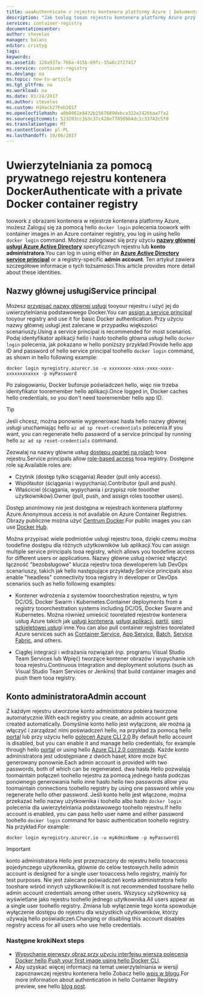 ```yaml
---
title: aaaAuthenticate z rejestru kontenera platformy Azure | Dokumentacja firmy Microsoft
description: "Jak toolog tooan rejestru kontenera platformy Azure przy użyciu usługi Azure Active Directory usługi podmiot zabezpieczeń lub konto administratora"
services: container-registry
documentationcenter: 
author: stevelas
manager: balans
editor: cristyg
tags: 
keywords: 
ms.assetid: 128a937a-766a-415b-b9fc-35a6c2f27417
ms.service: container-registry
ms.devlang: na
ms.topic: how-to-article
ms.tgt_pltfrm: na
ms.workload: na
ms.date: 03/24/2017
ms.author: stevelas
ms.custom: H1Hack27Feb2017
ms.openlocfilehash: a0b0462e8432b2567689debca322e2426baa7fa2
ms.sourcegitcommit: 523283cc1b3c37c428e77850964dc1c33742c5f0
ms.translationtype: MT
ms.contentlocale: pl-PL
ms.lasthandoff: 10/06/2017
---
```

# <a name="authenticate-with-a-private-docker-container-registry"></a><span data-ttu-id="19c85-103">Uwierzytelniania za pomocą prywatnego rejestru kontenera Docker</span><span class="sxs-lookup"><span data-stu-id="19c85-103">Authenticate with a private Docker container registry</span></span>
<span data-ttu-id="19c85-104">toowork z obrazami kontenera w rejestrze kontenera platformy Azure, możesz Zaloguj się za pomocą hello `docker login` polecenia.</span><span class="sxs-lookup"><span data-stu-id="19c85-104">toowork with container images in an Azure container registry, you log in using hello `docker login` command.</span></span> <span data-ttu-id="19c85-105">Możesz zalogować się przy użyciu  **[nazwy głównej usługi Azure Active Directory](../active-directory/active-directory-application-objects.md)**  specyficznych rejestru lub **konto administratora**.</span><span class="sxs-lookup"><span data-stu-id="19c85-105">You can log in using either an **[Azure Active Directory service principal](../active-directory/active-directory-application-objects.md)** or a registry-specific **admin account**.</span></span> <span data-ttu-id="19c85-106">Ten artykuł zawiera szczegółowe informacje o tych tożsamości.</span><span class="sxs-lookup"><span data-stu-id="19c85-106">This article provides more detail about these identities.</span></span>



## <a name="service-principal"></a><span data-ttu-id="19c85-107">Nazwy głównej usługi</span><span class="sxs-lookup"><span data-stu-id="19c85-107">Service principal</span></span>

<span data-ttu-id="19c85-108">Możesz [przypisać nazwy głównej usługi](container-registry-get-started-azure-cli.md#assign-a-service-principal) tooyour rejestru i użyć jej do uwierzytelniania podstawowego Docker.</span><span class="sxs-lookup"><span data-stu-id="19c85-108">You can [assign a service principal](container-registry-get-started-azure-cli.md#assign-a-service-principal) tooyour registry and use it for basic Docker authentication.</span></span> <span data-ttu-id="19c85-109">Przy użyciu nazwy głównej usługi jest zalecane w przypadku większości scenariuszy.</span><span class="sxs-lookup"><span data-stu-id="19c85-109">Using a service principal is recommended for most scenarios.</span></span> <span data-ttu-id="19c85-110">Podaj identyfikator aplikacji hello i hasło toohello główna usługi hello `docker login` polecenia, jak pokazano w hello poniższy przykład:</span><span class="sxs-lookup"><span data-stu-id="19c85-110">Provide hello app ID and password of hello service principal toohello `docker login` command, as shown in hello following example:</span></span>

```
docker login myregistry.azurecr.io -u xxxxxxxx-xxxx-xxxx-xxxx-xxxxxxxxxxxx -p myPassword
```

<span data-ttu-id="19c85-111">Po zalogowaniu, Docker buforuje poświadczeń hello, więc nie trzeba identyfikator tooremember hello aplikacji.</span><span class="sxs-lookup"><span data-stu-id="19c85-111">Once logged in, Docker caches hello credentials, so you don't need tooremember hello app ID.</span></span>

> [!TIP]
> <span data-ttu-id="19c85-112">Jeśli chcesz, można ponownie wygenerować hasła hello nazwy głównej usługi uruchamiając hello `az ad sp reset-credentials` polecenia.</span><span class="sxs-lookup"><span data-stu-id="19c85-112">If you want, you can regenerate hello password of a service principal by running hello `az ad sp reset-credentials` command.</span></span>
>


<span data-ttu-id="19c85-113">Zezwalaj na nazwy główne usług [dostępu opartej na rolach](../active-directory/role-based-access-control-configure.md) tooa rejestru.</span><span class="sxs-lookup"><span data-stu-id="19c85-113">Service principals allow [role-based access](../active-directory/role-based-access-control-configure.md) tooa registry.</span></span> <span data-ttu-id="19c85-114">Dostępne role są:</span><span class="sxs-lookup"><span data-stu-id="19c85-114">Available roles are:</span></span>
  * <span data-ttu-id="19c85-115">Czytnik (dostęp tylko ściągania).</span><span class="sxs-lookup"><span data-stu-id="19c85-115">Reader (pull only access).</span></span>
  * <span data-ttu-id="19c85-116">Współautor (ściągania i wypychania).</span><span class="sxs-lookup"><span data-stu-id="19c85-116">Contributor (pull and push).</span></span>
  * <span data-ttu-id="19c85-117">Właściciel (ściągania, wypychania i przypisz role tooother użytkowników).</span><span class="sxs-lookup"><span data-stu-id="19c85-117">Owner (pull, push, and assign roles tooother users).</span></span>

<span data-ttu-id="19c85-118">Dostęp anonimowy nie jest dostępna w rejestrach kontenera platformy Azure.</span><span class="sxs-lookup"><span data-stu-id="19c85-118">Anonymous access is not available on Azure Container Registries.</span></span> <span data-ttu-id="19c85-119">Obrazy publiczne można użyć [Centrum Docker](https://docs.docker.com/docker-hub/).</span><span class="sxs-lookup"><span data-stu-id="19c85-119">For public images you can use [Docker Hub](https://docs.docker.com/docker-hub/).</span></span>

<span data-ttu-id="19c85-120">Można przypisać wiele podmiotów usługi rejestru tooa, dzięki czemu można toodefine dostępu dla różnych użytkowników lub aplikacji.</span><span class="sxs-lookup"><span data-stu-id="19c85-120">You can assign multiple service principals tooa registry, which allows you toodefine access for different users or applications.</span></span> <span data-ttu-id="19c85-121">Nazwy główne usług również włączyć łączność "bezobsługowe" klucza rejestru tooa deweloperem lub DevOps scenariuszy, takich jak hello następujące przykłady:</span><span class="sxs-lookup"><span data-stu-id="19c85-121">Service principals also enable "headless" connectivity tooa registry in developer or DevOps scenarios such as hello following examples:</span></span>

  * <span data-ttu-id="19c85-122">Kontener wdrożenia z systemów tooorchestration rejestru, w tym DC/OS, Docker Swarm i Kubernetes.</span><span class="sxs-lookup"><span data-stu-id="19c85-122">Container deployments from a registry tooorchestration systems including DC/OS, Docker Swarm and Kubernetes.</span></span> <span data-ttu-id="19c85-123">Można również umieścić toorelated rejestrów kontenera usług Azure takich jak [usługi kontenera](../container-service/index.yml), [usługi aplikacji](../app-service/index.md), [partii](../batch/index.md), [sieci szkieletowej usług](/azure/service-fabric/)i inne.</span><span class="sxs-lookup"><span data-stu-id="19c85-123">You can also pull container registries toorelated Azure services such as [Container Service](../container-service/index.yml), [App Service](../app-service/index.md), [Batch](../batch/index.md), [Service Fabric](/azure/service-fabric/), and others.</span></span>

  * <span data-ttu-id="19c85-124">Ciągłej integracji i wdrażania rozwiązań (np. programu Visual Studio Team Services lub Wpięć) tworzące kontener obrazów i wypychanie ich tooa rejestru.</span><span class="sxs-lookup"><span data-stu-id="19c85-124">Continuous integration and deployment solutions (such as Visual Studio Team Services or Jenkins) that build container images and push them tooa registry.</span></span>





## <a name="admin-account"></a><span data-ttu-id="19c85-125">Konto administratora</span><span class="sxs-lookup"><span data-stu-id="19c85-125">Admin account</span></span>
<span data-ttu-id="19c85-126">Z każdym rejestru utworzone konto administratora pobiera tworzone automatycznie.</span><span class="sxs-lookup"><span data-stu-id="19c85-126">With each registry you create, an admin account gets created automatically.</span></span> <span data-ttu-id="19c85-127">Domyślnie konto hello jest wyłączone, ale można ją włączyć i zarządzać nimi poświadczeń hello, na przykład za pomocą hello [portal](container-registry-get-started-portal.md#manage-registry-settings) lub przy użyciu hello [poleceń Azure CLI 2.0](container-registry-get-started-azure-cli.md#manage-admin-credentials).</span><span class="sxs-lookup"><span data-stu-id="19c85-127">By default hello account is disabled, but you can enable it and manage hello credentials, for example through hello [portal](container-registry-get-started-portal.md#manage-registry-settings) or using hello [Azure CLI 2.0 commands](container-registry-get-started-azure-cli.md#manage-admin-credentials).</span></span> <span data-ttu-id="19c85-128">Każde konto administratora jest udostępniane z dwóch haseł, które może być generowany ponownie.</span><span class="sxs-lookup"><span data-stu-id="19c85-128">Each admin account is provided with two passwords, both of which can be regenerated.</span></span> <span data-ttu-id="19c85-129">dwa hasła Hello pozwalają toomaintain połączeń toohello rejestru za pomocą jednego hasła podczas ponownego generowania hello inne hasło.</span><span class="sxs-lookup"><span data-stu-id="19c85-129">hello two passwords allow you toomaintain connections toohello registry by using one password while you regenerate hello other password.</span></span> <span data-ttu-id="19c85-130">Jeśli konto hello jest włączone, można przekazać hello nazwy użytkownika i toohello albo hasło `docker login` polecenia dla uwierzytelniania podstawowego toohello rejestru.</span><span class="sxs-lookup"><span data-stu-id="19c85-130">If hello account is enabled, you can pass hello user name and either password toohello `docker login` command for basic authentication toohello registry.</span></span> <span data-ttu-id="19c85-131">Na przykład:</span><span class="sxs-lookup"><span data-stu-id="19c85-131">For example:</span></span>

```
docker login myregistry.azurecr.io -u myAdminName -p myPassword1
```

> [!IMPORTANT]
> <span data-ttu-id="19c85-132">konto administratora Hello jest przeznaczony do rejestru hello tooaccess pojedynczego użytkownika, głównie do celów testowych.</span><span class="sxs-lookup"><span data-stu-id="19c85-132">hello admin account is designed for a single user tooaccess hello registry, mainly for test purposes.</span></span> <span data-ttu-id="19c85-133">Nie jest zalecane poświadczeń konta administratora hello tooshare wśród innych użytkowników.</span><span class="sxs-lookup"><span data-stu-id="19c85-133">It is not recommended tooshare hello admin account credentials among other users.</span></span> <span data-ttu-id="19c85-134">Wszyscy użytkownicy są wyświetlane jako rejestru toohello jednego użytkownika.</span><span class="sxs-lookup"><span data-stu-id="19c85-134">All users appear as a single user toohello registry.</span></span> <span data-ttu-id="19c85-135">Zmiana lub wyłączenie tego konta spowoduje wyłączenie dostępu do rejestru dla wszystkich użytkowników, którzy używają hello poświadczeń.</span><span class="sxs-lookup"><span data-stu-id="19c85-135">Changing or disabling this account disables registry access for all users who use hello credentials.</span></span>
>


### <a name="next-steps"></a><span data-ttu-id="19c85-136">Następne kroki</span><span class="sxs-lookup"><span data-stu-id="19c85-136">Next steps</span></span>
* <span data-ttu-id="19c85-137">[Wypychanie pierwszy obraz przy użyciu interfejsu wiersza polecenia Docker hello](container-registry-get-started-docker-cli.md).</span><span class="sxs-lookup"><span data-stu-id="19c85-137">[Push your first image using hello Docker CLI](container-registry-get-started-docker-cli.md).</span></span>
* <span data-ttu-id="19c85-138">Aby uzyskać więcej informacji na temat uwierzytelniania w wersji zapoznawczej rejestru kontenera hello Zobacz hello [wpis w blogu](https://blogs.msdn.microsoft.com/stevelasker/2016/11/17/azure-container-registry-user-accounts/).</span><span class="sxs-lookup"><span data-stu-id="19c85-138">For more information about authentication in hello Container Registry preview, see hello [blog post](https://blogs.msdn.microsoft.com/stevelasker/2016/11/17/azure-container-registry-user-accounts/).</span></span>
